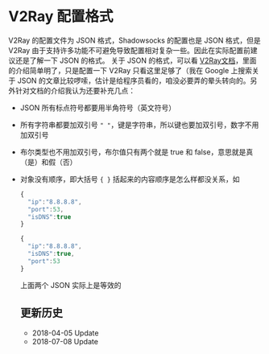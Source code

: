 # V2Ray 配置格式

V2Ray 的配置文件为 JSON 格式，Shadowsocks 的配置也是 JSON 格式，但是 V2Ray 由于支持许多功能不可避免导致配置相对复杂一些。因此在实际配置前建议还是了解一下 JSON 的格式。
关于 JSON 的格式，可以看 [V2Ray文档](https://www.v2ray.com/chapter_02/)，里面的介绍简单明了，只是配置一下 V2Ray 只看这里足够了（我在 Google 上搜索关于 JSON 的文章比较啰嗦，估计是给程序员看的，咱没必要弄的晕头转向的。另外针对文档的介绍我认为还要补充几点：

- JSON 所有标点符号都要用半角符号（英文符号）
- 所有字符串都要加双引号 `" "`，键是字符串，所以键也要加双引号，数字不用加双引号
- 布尔类型也不用加双引号，布尔值只有两个就是 true 和 false，意思就是真（是）和假（否）
- 对象没有顺序，即大括号 `{ }` 括起来的内容顺序是怎么样都没关系，如

  ```javascript
  {
    "ip":"8.8.8.8",
    "port":53,
    "isDNS":true
  }
  ```

  ```javascript
  {
    "ip":"8.8.8.8",
    "isDNS":true,
    "port":53
  }
  ```

  上面两个 JSON 实际上是等效的


  ## 更新历史

  - 2018-04-05 Update
  - 2018-07-08 Update
  
